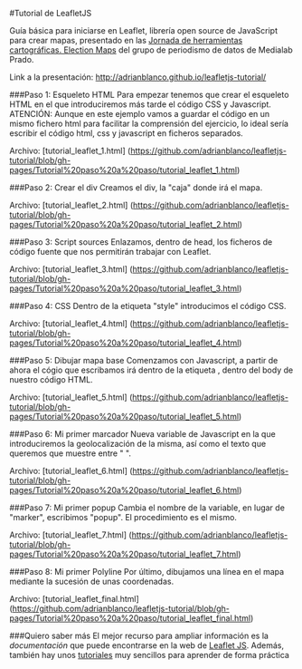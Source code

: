 #Tutorial de LeafletJS

Guía básica para iniciarse en Leaflet, librería open source de JavaScript para crear mapas, presentado en las [Jornada de herramientas cartográficas. Election Maps](http://medialab-prado.es/article/herramientas-cartograficas-election-maps) del grupo de periodismo de datos de Medialab Prado.

Link a la presentación: http://adrianblanco.github.io/leafletjs-tutorial/

###Paso 1: Esqueleto HTML
Para empezar tenemos que crear el esqueleto HTML en el que introduciremos más tarde el código CSS y Javascript.
ATENCIÓN: Aunque en este ejemplo vamos a guardar el código en un mismo fichero html para facilitar la comprensión del ejercicio, lo ideal sería escribir el código html, css y javascript en ficheros separados.

Archivo: [tutorial_leaflet_1.html] (https://github.com/adrianblanco/leafletjs-tutorial/blob/gh-pages/Tutorial%20paso%20a%20paso/tutorial_leaflet_1.html)

###Paso 2: Crear el div
Creamos el div, la "caja" donde irá el mapa.

Archivo: [tutorial_leaflet_2.html] (https://github.com/adrianblanco/leafletjs-tutorial/blob/gh-pages/Tutorial%20paso%20a%20paso/tutorial_leaflet_2.html)

###Paso 3: Script sources
Enlazamos, dentro de head, los ficheros de código fuente que nos permitirán trabajar con Leaflet.

Archivo: [tutorial_leaflet_3.html] (https://github.com/adrianblanco/leafletjs-tutorial/blob/gh-pages/Tutorial%20paso%20a%20paso/tutorial_leaflet_3.html)

###Paso 4: CSS
Dentro de la etiqueta "style" introducimos el código CSS.

Archivo: [tutorial_leaflet_4.html] (https://github.com/adrianblanco/leafletjs-tutorial/blob/gh-pages/Tutorial%20paso%20a%20paso/tutorial_leaflet_4.html)

###Paso 5: Dibujar mapa base
Comenzamos con Javascript, a partir de ahora el cógio que escribamos irá dentro de la etiqueta <script></script>, dentro del body de nuestro código HTML.

Archivo: [tutorial_leaflet_5.html] (https://github.com/adrianblanco/leafletjs-tutorial/blob/gh-pages/Tutorial%20paso%20a%20paso/tutorial_leaflet_5.html)

###Paso 6: Mi primer marcador
Nueva variable de Javascript en la que introduciremos la geolocalización de la misma, así como el texto que queremos que muestre entre " ".

Archivo: [tutorial_leaflet_6.html] (https://github.com/adrianblanco/leafletjs-tutorial/blob/gh-pages/Tutorial%20paso%20a%20paso/tutorial_leaflet_6.html)

###Paso 7: Mi primer popup
Cambia el nombre de la variable, en lugar de "marker", escribimos "popup". El procedimiento es el mismo.

Archivo: [tutorial_leaflet_7.html] (https://github.com/adrianblanco/leafletjs-tutorial/blob/gh-pages/Tutorial%20paso%20a%20paso/tutorial_leaflet_7.html)

###Paso 8: Mi primer Polyline
Por último, dibujamos una línea en el mapa mediante la sucesión de unas coordenadas.

Archivo: [tutorial_leaflet_final.html] (https://github.com/adrianblanco/leafletjs-tutorial/blob/gh-pages/Tutorial%20paso%20a%20paso/tutorial_leaflet_final.html)

###Quiero saber más
El mejor recurso para ampliar información es la *documentación* que puede encontrarse en la web de [Leaflet JS](http://leafletjs.com/reference.html). Además, también hay unos [tutoriales](http://leafletjs.com/examples.html) muy sencillos para aprender de forma práctica

